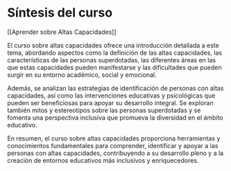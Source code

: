 # Síntesis del curso

[[Aprender sobre Altas Capacidades]]

El curso sobre altas capacidades ofrece una introducción detallada a este tema, abordando aspectos como la definición de las altas capacidades, las características de las personas superdotadas, las diferentes áreas en las que estas capacidades pueden manifestarse y las dificultades que pueden surgir en su entorno académico, social y emocional.

Además, se analizan las estrategias de identificación de personas con altas capacidades, así como las intervenciones educativas y psicológicas que pueden ser beneficiosas para apoyar su desarrollo integral. Se exploran también mitos y estereotipos sobre las personas superdotadas y se fomenta una perspectiva inclusiva que promueva la diversidad en el ámbito educativo.

En resumen, el curso sobre altas capacidades proporciona herramientas y conocimientos fundamentales para comprender, identificar y apoyar a las personas con altas capacidades, contribuyendo a su desarrollo pleno y a la creación de entornos educativos más inclusivos y enriquecedores.
